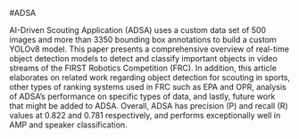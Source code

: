 #ADSA

AI-Driven Scouting Application (ADSA) uses a custom data set of 500 images and more than 3350 bounding box annotations to build a custom YOLOv8 model. This paper presents a comprehensive overview of real-time object detection models to detect and classify important objects in video streams of the FIRST Robotics Competition (FRC). In addition, this article elaborates on related work regarding object detection for scouting in sports, other types of ranking systems used in FRC such as EPA and OPR, analysis of ADSA’s performance on specific types of data, and lastly, future work that might be added to ADSA. Overall, ADSA has precision (P) and recall (R) values at 0.822 and 0.781 respectively, and performs exceptionally well in AMP and speaker classification.
